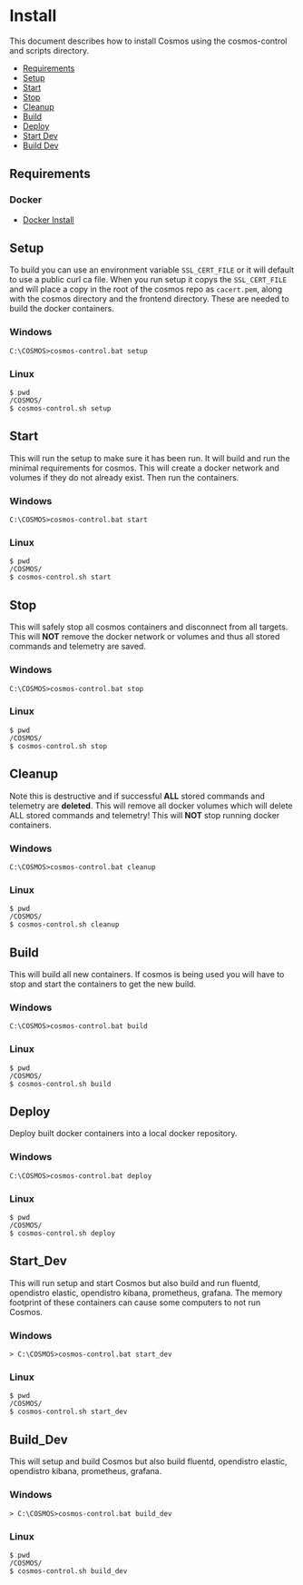# Install

This document describes how to install Cosmos using the cosmos-control and scripts directory.

- [Requirements](#Requirements)
- [Setup](#Setup)
- [Start](#Start)
- [Stop](#Stop)
- [Cleanup](#Cleanup)
- [Build](#Build)
- [Deploy](#Deploy)
- [Start Dev](#Start_Dev)
- [Build Dev](#Build_Dev)

## Requirements

### Docker

- [Docker Install](https://docs.docker.com/engine/install/)

## Setup

To build you can use an environment variable `SSL_CERT_FILE` or it will default to use a public curl ca file. When you run setup it copys the `SSL_CERT_FILE` and will place a copy in the root of the cosmos repo as `cacert.pem`, along with the cosmos directory and the frontend directory. These are needed to build the docker containers.

### Windows

```
C:\COSMOS>cosmos-control.bat setup
```

### Linux

```
$ pwd
/COSMOS/
$ cosmos-control.sh setup
```

## Start

This will run the setup to make sure it has been run. It will build and run the minimal requirements for cosmos. This will create a docker network and volumes if they do not already exist. Then run the containers.

### Windows

```
C:\COSMOS>cosmos-control.bat start
```

### Linux

```
$ pwd
/COSMOS/
$ cosmos-control.sh start
```

## Stop

This will safely stop all cosmos containers and disconnect from all targets. This will **NOT** remove the docker network or volumes and thus all stored commands and telemetry are saved.

### Windows

```
C:\COSMOS>cosmos-control.bat stop
```

### Linux

```
$ pwd
/COSMOS/
$ cosmos-control.sh stop
```

## Cleanup

Note this is destructive and if successful **ALL** stored commands and telemetry are **deleted**. This will remove all docker volumes which will delete ALL stored commands and telemetry! This will **NOT** stop running docker containers.

### Windows

```
C:\COSMOS>cosmos-control.bat cleanup
```

### Linux

```
$ pwd
/COSMOS/
$ cosmos-control.sh cleanup
```

## Build

This will build all new containers. If cosmos is being used you will have to stop and start the containers to get the new build.

### Windows

```
C:\COSMOS>cosmos-control.bat build
```

### Linux

```
$ pwd
/COSMOS/
$ cosmos-control.sh build
```

## Deploy

Deploy built docker containers into a local docker repository.

### Windows

```
C:\COSMOS>cosmos-control.bat deploy
```

### Linux

```
$ pwd
/COSMOS/
$ cosmos-control.sh deploy
```

## Start_Dev

This will run setup and start Cosmos but also build and run fluentd, opendistro elastic, opendistro kibana, prometheus, grafana. The memory footprint of these containers can cause some computers to not run Cosmos.

### Windows

```
> C:\COSMOS>cosmos-control.bat start_dev
```

### Linux

```
$ pwd
/COSMOS/
$ cosmos-control.sh start_dev
```

## Build_Dev

This will setup and build Cosmos but also build fluentd, opendistro elastic, opendistro kibana, prometheus, grafana.

### Windows

```
> C:\COSMOS>cosmos-control.bat build_dev
```

### Linux

```
$ pwd
/COSMOS/
$ cosmos-control.sh build_dev
```


